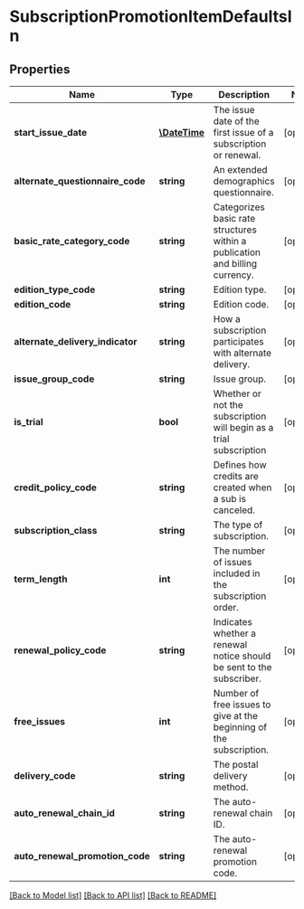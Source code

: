 # SubscriptionPromotionItemDefaultsIn

## Properties
Name | Type | Description | Notes
------------ | ------------- | ------------- | -------------
**start_issue_date** | [**\DateTime**](\DateTime.md) | The issue date of the first issue of a subscription or renewal. | [optional] 
**alternate_questionnaire_code** | **string** | An extended demographics questionnaire. | [optional] 
**basic_rate_category_code** | **string** | Categorizes basic rate structures within a publication and billing currency. | [optional] 
**edition_type_code** | **string** | Edition type. | [optional] 
**edition_code** | **string** | Edition code. | [optional] 
**alternate_delivery_indicator** | **string** | How a subscription participates with alternate delivery. | [optional] 
**issue_group_code** | **string** | Issue group. | [optional] 
**is_trial** | **bool** | Whether or not the subscription will begin as a trial subscription | [optional] 
**credit_policy_code** | **string** | Defines how credits are created when a sub is canceled. | [optional] 
**subscription_class** | **string** | The type of subscription. | [optional] 
**term_length** | **int** | The number of issues included in the subscription order. | [optional] 
**renewal_policy_code** | **string** | Indicates whether a renewal notice should be sent to the subscriber. | [optional] 
**free_issues** | **int** | Number of free issues to give at the beginning of the subscription. | [optional] 
**delivery_code** | **string** | The postal delivery method. | [optional] 
**auto_renewal_chain_id** | **string** | The auto-renewal chain ID. | [optional] 
**auto_renewal_promotion_code** | **string** | The auto-renewal promotion code. | [optional] 

[[Back to Model list]](../README.md#documentation-for-models) [[Back to API list]](../README.md#documentation-for-api-endpoints) [[Back to README]](../README.md)


